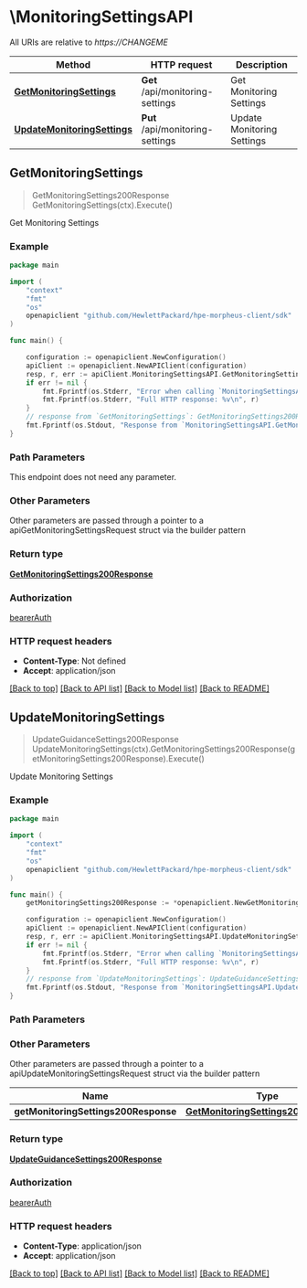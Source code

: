 # \MonitoringSettingsAPI

All URIs are relative to *https://CHANGEME*

Method | HTTP request | Description
------------- | ------------- | -------------
[**GetMonitoringSettings**](MonitoringSettingsAPI.md#GetMonitoringSettings) | **Get** /api/monitoring-settings | Get Monitoring Settings
[**UpdateMonitoringSettings**](MonitoringSettingsAPI.md#UpdateMonitoringSettings) | **Put** /api/monitoring-settings | Update Monitoring Settings



## GetMonitoringSettings

> GetMonitoringSettings200Response GetMonitoringSettings(ctx).Execute()

Get Monitoring Settings



### Example

```go
package main

import (
	"context"
	"fmt"
	"os"
	openapiclient "github.com/HewlettPackard/hpe-morpheus-client/sdk"
)

func main() {

	configuration := openapiclient.NewConfiguration()
	apiClient := openapiclient.NewAPIClient(configuration)
	resp, r, err := apiClient.MonitoringSettingsAPI.GetMonitoringSettings(context.Background()).Execute()
	if err != nil {
		fmt.Fprintf(os.Stderr, "Error when calling `MonitoringSettingsAPI.GetMonitoringSettings``: %v\n", err)
		fmt.Fprintf(os.Stderr, "Full HTTP response: %v\n", r)
	}
	// response from `GetMonitoringSettings`: GetMonitoringSettings200Response
	fmt.Fprintf(os.Stdout, "Response from `MonitoringSettingsAPI.GetMonitoringSettings`: %v\n", resp)
}
```

### Path Parameters

This endpoint does not need any parameter.

### Other Parameters

Other parameters are passed through a pointer to a apiGetMonitoringSettingsRequest struct via the builder pattern


### Return type

[**GetMonitoringSettings200Response**](GetMonitoringSettings200Response.md)

### Authorization

[bearerAuth](../README.md#bearerAuth)

### HTTP request headers

- **Content-Type**: Not defined
- **Accept**: application/json

[[Back to top]](#) [[Back to API list]](../README.md#documentation-for-api-endpoints)
[[Back to Model list]](../README.md#documentation-for-models)
[[Back to README]](../README.md)


## UpdateMonitoringSettings

> UpdateGuidanceSettings200Response UpdateMonitoringSettings(ctx).GetMonitoringSettings200Response(getMonitoringSettings200Response).Execute()

Update Monitoring Settings



### Example

```go
package main

import (
	"context"
	"fmt"
	"os"
	openapiclient "github.com/HewlettPackard/hpe-morpheus-client/sdk"
)

func main() {
	getMonitoringSettings200Response := *openapiclient.NewGetMonitoringSettings200Response() // GetMonitoringSettings200Response |  (optional)

	configuration := openapiclient.NewConfiguration()
	apiClient := openapiclient.NewAPIClient(configuration)
	resp, r, err := apiClient.MonitoringSettingsAPI.UpdateMonitoringSettings(context.Background()).GetMonitoringSettings200Response(getMonitoringSettings200Response).Execute()
	if err != nil {
		fmt.Fprintf(os.Stderr, "Error when calling `MonitoringSettingsAPI.UpdateMonitoringSettings``: %v\n", err)
		fmt.Fprintf(os.Stderr, "Full HTTP response: %v\n", r)
	}
	// response from `UpdateMonitoringSettings`: UpdateGuidanceSettings200Response
	fmt.Fprintf(os.Stdout, "Response from `MonitoringSettingsAPI.UpdateMonitoringSettings`: %v\n", resp)
}
```

### Path Parameters



### Other Parameters

Other parameters are passed through a pointer to a apiUpdateMonitoringSettingsRequest struct via the builder pattern


Name | Type | Description  | Notes
------------- | ------------- | ------------- | -------------
 **getMonitoringSettings200Response** | [**GetMonitoringSettings200Response**](GetMonitoringSettings200Response.md) |  | 

### Return type

[**UpdateGuidanceSettings200Response**](UpdateGuidanceSettings200Response.md)

### Authorization

[bearerAuth](../README.md#bearerAuth)

### HTTP request headers

- **Content-Type**: application/json
- **Accept**: application/json

[[Back to top]](#) [[Back to API list]](../README.md#documentation-for-api-endpoints)
[[Back to Model list]](../README.md#documentation-for-models)
[[Back to README]](../README.md)

